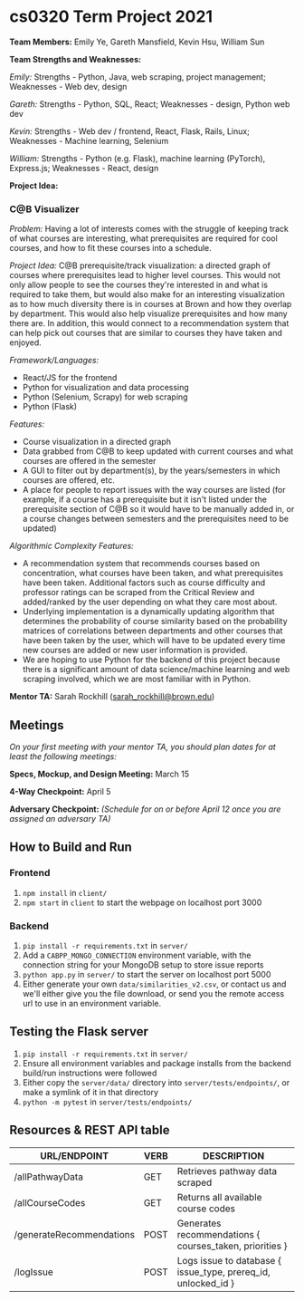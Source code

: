 # cs0320 Term Project 2021

**Team Members:** Emily Ye, Gareth Mansfield, Kevin Hsu, William Sun

**Team Strengths and Weaknesses:**

_Emily:_ Strengths - Python, Java, web scraping, project management; Weaknesses - Web dev, design

_Gareth:_ Strengths - Python, SQL, React; Weaknesses - design, Python web dev

_Kevin:_ Strengths - Web dev / frontend, React, Flask, Rails, Linux; Weaknesses - Machine learning, Selenium

_William:_ Strengths - Python (e.g. Flask), machine learning (PyTorch), Express.js; Weaknesses - React, design

**Project Idea:**
### C@B Visualizer
_Problem:_ Having a lot of interests comes with the struggle of keeping track of what courses are interesting, 
what prerequisites are required for cool courses, and how to fit these courses into a schedule.

_Project Idea:_ C@B prerequisite/track visualization: a directed graph of courses where prerequisites lead to 
higher level courses. This would not only allow people to see the courses they're interested in and what is 
required to take them, but would also make for an interesting visualization as to how much diversity there is in 
courses at Brown and how they overlap by department. This would also help visualize prerequisites and how many there are.
In addition, this would connect to a recommendation system that can help pick out courses that are similar to courses
they have taken and enjoyed.

_Framework/Languages:_
* React/JS for the frontend
* Python for visualization and data processing
* Python (Selenium, Scrapy) for web scraping
* Python (Flask)

_Features:_
* Course visualization in a directed graph
* Data grabbed from C@B to keep updated with current courses and what courses are offered in the semester
* A GUI to filter out by department(s), by the years/semesters in which courses are offered, etc.
* A place for people to report issues with the way courses are listed (for example, if a course has a prerequisite but it isn't listed under the prerequisite section of C@B so it would have to be manually added in, or a course changes between semesters and the prerequisites need to be updated)

_Algorithmic Complexity Features:_
* A recommendation system that recommends courses based on concentration, what courses have been taken, and what 
  prerequisites have been taken. Additional factors such as course difficulty and professor ratings can be scraped from
  the Critical Review and added/ranked by the user depending on what they care most about.
* Underlying implementation is a dynamically updating algorithm that determines the probability of course similarity 
  based on the probability matrices of correlations between departments and other courses that have been taken by 
  the user, which will have to be updated every time new courses are added or new user information is provided.
* We are hoping to use Python for the backend of this project because there is a significant amount of data 
  science/machine learning and web scraping involved, which we are most familiar with in Python.

**Mentor TA:** Sarah Rockhill (sarah_rockhill@brown.edu)

## Meetings
_On your first meeting with your mentor TA, you should plan dates for at least the following meetings:_

**Specs, Mockup, and Design Meeting:** March 15

**4-Way Checkpoint:** April 5

**Adversary Checkpoint:** _(Schedule for on or before April 12 once you are assigned an adversary TA)_

## How to Build and Run

### Frontend
1. `npm install` in `client/`
2. `npm start` in `client` to start the webpage on localhost port 3000

### Backend
1. `pip install -r requirements.txt` in `server/`
2. Add a `CABPP_MONGO_CONNECTION` environment variable, with the connection string for your MongoDB setup to store issue reports
3. `python app.py` in `server/` to start the server on localhost port 5000
4. Either generate your own `data/similarities_v2.csv`, or contact us and we'll either give you the file download, or send you the remote access url to use in an environment variable.

## Testing the Flask server
1. `pip install -r requirements.txt` in `server/`
2. Ensure all environment variables and package installs from the backend build/run instructions were followed
3. Either copy the `server/data/` directory into `server/tests/endpoints/`, or make a symlink of it in that directory
4. `python -m pytest` in `server/tests/endpoints/`

## Resources & REST API table
| URL/ENDPOINT             | VERB | DESCRIPTION                                                   |
|--------------------------|------|---------------------------------------------------------------|
| /allPathwayData          | GET  | Retrieves pathway data scraped                                |
| /allCourseCodes          | GET  | Returns all available course codes                            |
| /generateRecommendations | POST | Generates recommendations { courses_taken, priorities }       |
| /logIssue                | POST | Logs issue to database { issue_type, prereq_id, unlocked_id } |

